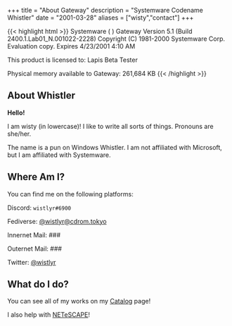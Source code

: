 +++
title = "About Gateway"
description = "Systemware Codename Whistler"
date = "2001-03-28"
aliases = ["wisty","contact"]
+++

{{< highlight html >}}
Systemware ( ) Gateway
Version 5.1 (Build 2400.1.Lab01_N.001022-2228)
Copyright (C) 1981-2000 Systemware Corp.
Evaluation copy. Expires 4/23/2001 4:10 AM

This product is licensed to:
Lapis
Beta Tester

Physical memory available to Gateway: 261,684 KB
{{< /highlight >}}

## About Whistler

**Hello!**

I am wisty (in lowercase)! I like to write all sorts of things. Pronouns are she/her.

The name is a pun on Windows Whistler. I am not affiliated with Microsoft, but I am affiliated with Systemware.

## Where Am I?

You can find me on the following platforms:

Discord: `wistlyr#6900`

Fediverse: [@wistlyr@cdrom.tokyo](https://cdrom.tokyo/wistlyr)

Innernet Mail: ###

Outernet Mail: ###

Twitter: [@wistlyr](https://twitter.com/wistlyr)

## What do I do?

You can see all of my works on my [Catalog](https://main.whistler.page/) page!

I also help with [NETeSCAPE](https://netescape.org)!
